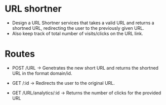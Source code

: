 # URL shortner

- Design a URL Shortner services that takes a valid URL and returns a shortned URL, redirecting the user to the previously given URL.
- Also keep track of total number of visits/clicks on the URL link.

# Routes

- POST /URL -> Genetrates the new short URL and returns the shortned URL in the format domain/id.

- GET /:id -> Redirects the user to the original URL.

- GET /URL/analytics/:id -> Returns the number of clicks for the provided URL